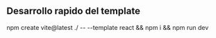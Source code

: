 ## Desarrollo rapido del template
npm create vite@latest ./ -- --template react && npm i && npm run dev